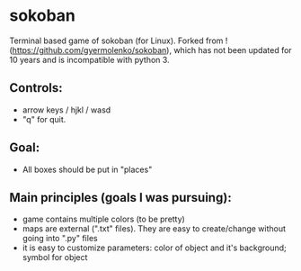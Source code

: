 # sokoban
Terminal based game of sokoban (for Linux). Forked from !(https://github.com/gyermolenko/sokoban), which has not been updated for 10 years and is incompatible with python 3.

Controls: 
-----------------------------------------------------------------------------
* arrow keys / hjkl / wasd
* "q" for quit.

Goal:
-----------------------------------------------------------------------------
* All boxes should be put in "places"

Main principles (goals I was pursuing):
-----------------------------------------------------------------------------
 - game contains multiple colors (to be pretty)
 - maps are external (".txt" files). They are easy to create/change without going into ".py" files
 - it is easy to customize parameters: color of object and it's background; symbol for object
